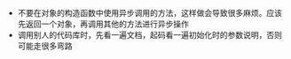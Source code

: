 + 不要在对象的构造函数中使用异步调用的方法，这样做会导致很多麻烦。应该先返回一个对象，再调用其他的方法进行异步操作
+ 调用别人的代码库时，先看一遍文档，起码看一遍初始化时的参数说明，否则可能走很多弯路